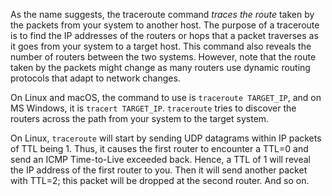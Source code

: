 As the name suggests, the traceroute command _traces the route_ taken by the packets from your system to another host. The purpose of a traceroute is to find the IP addresses of the routers or hops that a packet traverses as it goes from your system to a target host. This command also reveals the number of routers between the two systems. However, note that the route taken by the packets might change as many routers use dynamic routing protocols that adapt to network changes.

On Linux and macOS, the command to use is `traceroute TARGET_IP`, and on MS Windows, it is `tracert TARGET_IP`. `traceroute` tries to discover the routers across the path from your system to the target system.

On Linux, `traceroute` will start by sending UDP datagrams within IP packets of TTL being 1. Thus, it causes the first router to encounter a TTL=0 and send an ICMP Time-to-Live exceeded back. Hence, a TTL of 1 will reveal the IP address of the first router to you. Then it will send another packet with TTL=2; this packet will be dropped at the second router. And so on.